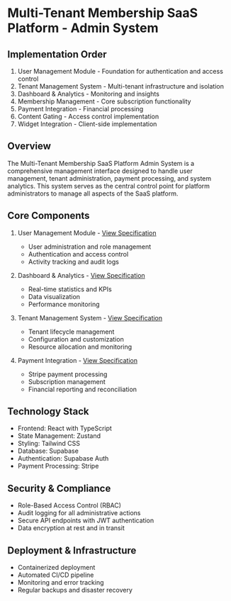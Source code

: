 # Multi-Tenant Membership SaaS Platform - Admin System

## Implementation Order
1. User Management Module - Foundation for authentication and access control
2. Tenant Management System - Multi-tenant infrastructure and isolation
3. Dashboard & Analytics - Monitoring and insights
4. Membership Management - Core subscription functionality
5. Payment Integration - Financial processing
6. Content Gating - Access control implementation
7. Widget Integration - Client-side implementation

## Overview
The Multi-Tenant Membership SaaS Platform Admin System is a comprehensive management interface designed to handle user management, tenant administration, payment processing, and system analytics. This system serves as the central control point for platform administrators to manage all aspects of the SaaS platform.

## Core Components
1. User Management Module - [View Specification](DOCS/SPECS/user-management.md) 
   - User administration and role management
   - Authentication and access control
   - Activity tracking and audit logs

2. Dashboard & Analytics - [View Specification](DOCS/SPECS/dashboard.md) 
   - Real-time statistics and KPIs
   - Data visualization
   - Performance monitoring

3. Tenant Management System - [View Specification](DOCS/SPECS/tenant-management.md) 
   - Tenant lifecycle management
   - Configuration and customization
   - Resource allocation and monitoring

4. Payment Integration - [View Specification](DOCS/SPECS/payment-integration.md) 
   - Stripe payment processing
   - Subscription management
   - Financial reporting and reconciliation

## Technology Stack
- Frontend: React with TypeScript
- State Management: Zustand
- Styling: Tailwind CSS
- Database: Supabase
- Authentication: Supabase Auth
- Payment Processing: Stripe

## Security & Compliance
- Role-Based Access Control (RBAC)
- Audit logging for all administrative actions
- Secure API endpoints with JWT authentication
- Data encryption at rest and in transit

## Deployment & Infrastructure
- Containerized deployment
- Automated CI/CD pipeline
- Monitoring and error tracking
- Regular backups and disaster recovery

